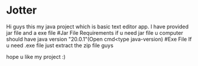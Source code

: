 # Jotter
Hi guys this my java project which is basic text editor app.
I have provided jar file and a exe file 
#Jar File Requirements 
if u need jar file u computer should have java version "20.0.1"(Open cmd<type java-version)
#Exe File
If u need .exe file just extract the zip file guys

hope u like my project :)
